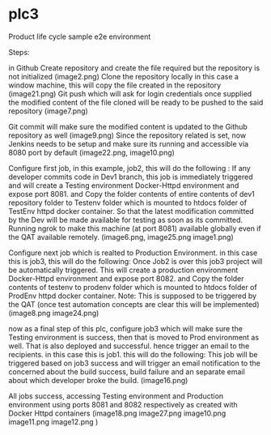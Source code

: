 # plc3
Product life cycle sample e2e environment


Steps:


in Github Create <name> repository and create the file required but the repository is not initialized (image2.png)
Clone the repository locally in this case a window machine, this will copy the file created in the repository (image21.png)
Git push which will ask for login credentials once supplied the modified content of the file cloned will be ready to be pushed to the said repository (image7.png)


Git commit will make sure the modified content is updated to the Github repository as well (image9.png)
Since the repository related is set, now Jenkins needs to be setup and make sure its running and accessible via 8080 port by default (image22.png, image10.png)


Configure first job, in this example, job2, this will do the following : If any developer commits code in Dev1 branch, this job is immediately triggered and will create a Testing environment Docker-Httpd environment and expose port 8081. and Copy the folder contents of entire contents of dev1 repository folder to Testenv folder which is mounted to htdocs folder of TestEnv httpd docker container. So that the latest modification committed by the Dev will be made available for testing as soon as its committed.
Running ngrok to make this machine (at port 8081) available globally even if the QAT available remotely. (image6.png, image25.png image1.png)



Configure next job which is realted to Production Environment. in this case this is job3, this will do the following: Once Job2 is over this job3 project will be automatically triggered. This will create a production environment Docker-Httpd environment and expose port 8082. and Copy the folder contents of testenv to prodenv folder which is mounted to htdocs folder of ProdEnv httpd docker container. Note: This is supposed to be triggered by the QAT (once test automation concepts are clear this will be implemented) (image8.png image24.png)


now as a final step of this plc, configure job3 which will make sure the Testing environment is success, then that is moved to Prod environment as well. That is also deployed and successful. hence trigger an email to the recipients. in this case this is job1. this will do the following: This job will be triggered based on job3 success and will trigger an email notification to the concerned about the build success, build failure and an separate email about which developer broke the build. (image16.png)



All jobs success, accessing Testing environment and Production environment using ports 8081 and 8082 respectively as created with Docker Httpd containers (image18.png image27.png image10.png image11.png image12.png )

